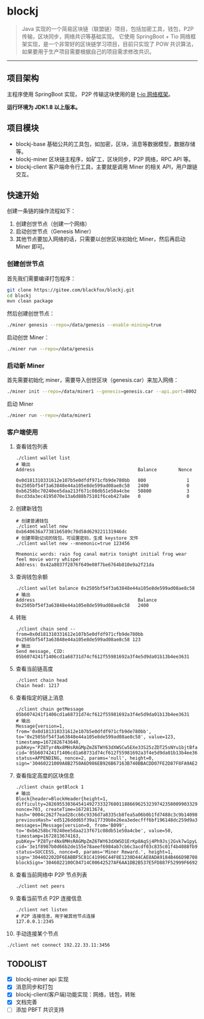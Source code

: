 # blockj

> Java 实现的一个简易区块链（联盟链）项目，包括加密工具，钱包，P2P 传输，区块同步，网络共识等基础实现。
> 它使用 SpringBoot + Tio 网络框架实现，是一个非常好的区块链学习项目，目前只实现了 POW 共识算法，如果要用于生产项目需要根据自己的项目需求修改共识。

-----------------------------------------------

## 项目架构

主程序使用 SpringBoot 实现， P2P 传输这块使用的是 [t-io 网络框架](https://github.com/tywo45/t-io)。

**运行环境为 JDK1.8 以上版本。**

## 项目模块

* blockj-base 基础公共的工具包，如加密，区块，消息等数据模型，数据存储等。
* blockj-miner 区块链主程序，如矿工，区块同步，P2P 网络，RPC API 等。
* blockj-client 客户端命令行工具，主要就是调用 Miner 的相关 API，用户跟链交互。

## 快速开始

创建一条链的操作流程如下：

1. 创建创世节点（创建一个网络）
2. 启动创世节点（Genesis Miner）
3. 其他节点要加入网络的话，只需要以创世区块初始化 Miner，然后再启动 Miner 即可。

### 创建创世节点

首先我们需要编译打包程序：

```bash
git clone https://gitee.com/blackfox/blockj.git
cd blockj
mvn clean package
```

然后创建创世节点：

```bash
./miner genesis --repo=/data/genesis --enable-mining=true
```

启动创世 Miner：

```bash
./miner run --repo=/data/genesis 
```

### 启动新 Miner

首先需要初始化 miner，需要导入创世区块（genesis.car）来加入网络：

```bash
./miner init --repo=/data/miner1 --genesis=genesis.car --api.port=8002 --p2p.port=3456
```

启动 Miner

```bash
./miner run --repo=/data/miner1
```

### 客户端使用

1. 查看钱包列表
    ```shell
    ./client wallet list
    # 输出
   Address                                      Balance        Nonce

   0x0d181310331612e107b5e0dfdf971cfb9de780bb   800               1
   0x2505bf54f3a63848e44a105e8de599ad08ae8c58   2400              0
   0xb6258bc70240ee5daa213f671c08db51e50a4cbe   50800             3
   0xcd3da3ec4195070e13a6d88b75101f6ceb427a8e   0                 0
   ```

2. 创建新钱包
   ```shell
   # 创建普通钱包
   ./client wallet new
   0xb640636a77381b6589c78d58d629221131946dc
   # 创建带助记词的钱包，可设置密码，生成 keystore 文件
   ./client wallet new --mnemonic=true 123456
   
   Mnemonic words: rain fog canal matrix tonight initial frog wear feel movie worry whisper
   Address: 0x42a8037f2876f649e08f7be6764b810e9a2f21da
   ```
3. 查询钱包余额

   ```shell
   ./client wallet balance 0x2505bf54f3a63848e44a105e8de599ad08ae8c58
   # 输出
   Address                                      Balance
   0x2505bf54f3a63848e44a105e8de599ad08ae8c58   2400
   ```

4. 转账
   ```shell
   ./client chain send --from=0x0d181310331612e107b5e0dfdf971cfb9de780bb 0x2505bf54f3a63848e44a105e8de599ad08ae8c58 123
   # 输出
   Send message, CID: 05b6074241f1406cd1a68731d74cf612f55981692a3f4e5d9da01b13b4ee3631
   ```

5. 查看当前链高度

   ```shell
   ./client chain head
   Chain head: 1217
   ```

6. 查看指定的链上消息

   ```shell
   ./client chain getMessage 05b6074241f1406cd1a68731d74cf612f55981692a3f4e5d9da01b13b4ee3631
   # 输出
   Message{version=1, from='0x0d181310331612e107b5e0dfdf971cfb9de780bb', to='0x2505bf54f3a63848e44a105e8de599ad08ae8c58', value=123, timestamp=1672826743640, pubKey='PZ8Tyr4Nx8MHsRAGMpZmZ6TWY63dXWSCw5EXe33S25zZDT25sNYu1bjtBfaCwEGSgnGhJiE31fCfDsyE3pNFw7cC87VfQZQqiEdntMmztfpiDcRe1gv3aJJ4', cid='05b6074241f1406cd1a68731d74cf612f55981692a3f4e5d9da01b13b4ee3631', status=APPENDING, nonce=2, params='null', height=0, sign='30460221009A8B2750A6D986EB926B67163B740BBACDD07FE2D87F8FA9AE2F08424989477602210082C1C36EAEEC6367C023847F995291873F305B867E9B65A5C68ED8A4293DB890'}
   ```

7. 查看指定高度的区块信息

   ```shell
   ./client chain getBlock 1
   # 输出
   Block{header=BlockHeader{height=1, difficulty=28269553036454149273332760011886696253239742350009903329945699220681916416, nonce=703, createTime=1672813674, hash='0004c262f7ead28cc66c9336d7a8335cb8fea5a06b0b1fd7488c3c9b140987cc', previousHash='ed5126ddd65f39a17739b8e26ea3edecfff6bf196148dc259d9a3eddeefc23d5'}, messages=[Message{version=0, from='B099', to='0xb6258bc70240ee5daa213f671c08db51e50a4cbe', value=50, timestamp=1672813674163, pubKey='PZ8Tyr4Nx8MHsRAGMpZmZ6TWY63dXWSD1ErKp8AqSj4Ph9Jsj2Gvk7w1pyLgqDRiguC7JvjeGZJZ1si1qRYCAsVmu1UvYRqvhiCBgYDpmyuWK5VzD5KK4RNY', cid='3e1f8987b0d66b2de155e78aeef6984ab7cb6c3acdf03c835c01f4b4088fb90d', status=SUCCESS, nonce=0, params='Miner Reward.', height=1, sign='304402202DF6EABBF5C81C41996C44F8E1230D44CAE8ADA9184B466D9B708ADC8B050225022049D74E4E99E0EA8E56208AD2E4B7B17C2320DC3E6461A17C94D1820818559CA9'}], blockSign='3046022100C04714C00642527AF6AA1DB2B537E5FD887F52999F66929AA2A928D4C6A4897A022100AF98888FDC825FFB0683E8D65494363790E5173F3991AF61AB86DEEFEAF15D81'}
   ```

8. 查看当前网络中 P2P 节点列表

   ```shell
   ./client net peers
   ```

9. 查看当前节点 P2P 连接信息

   ```shell
   ./client net listen
   # P2P 连接信息，用于被其他节点连接
   127.0.0.1:2345
   ```

10. 手动连接某个节点
   ```shell
   ./client net connect 192.22.33.11:3456
   ```

## TODOLIST

- [x] blockj-miner api 实现
- [x] 消息同步和打包
- [x] blockj-client(客户端)功能实现：网络，钱包，转账
- [x] 文档完善
- [ ] 添加 PBFT 共识支持
